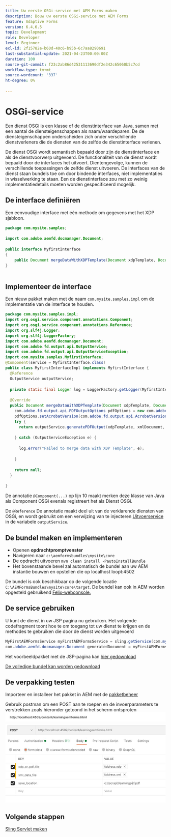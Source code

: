 ```yaml
---
title: Uw eerste OSGi-service met AEM Forms maken
description: Bouw uw eerste OSGi-service met AEM Forms
feature: Adaptive Forms
version: 6.4,6.5
topic: Development
role: Developer
level: Beginner
exl-id: 2f15782e-b60d-40c6-b95b-6c7aa8290691
last-substantial-update: 2021-04-23T00:00:00Z
duration: 100
source-git-commit: f23c2ab86d42531113690df2e342c65060b5c7cd
workflow-type: tm+mt
source-wordcount: '337'
ht-degree: 0%

---
```


# OSGi-service

Een dienst OSGi is een klasse of de dienstinterface van Java, samen met een aantal de diensteigenschappen als naam/waardeparen. De de diensteigenschappen onderscheiden zich onder verschillende dienstverleners die de diensten van de zelfde de dienstinterface verlenen.

De dienst OSGi wordt semantisch bepaald door zijn de dienstinterface en als de dienstvoorwerp uitgevoerd. De functionaliteit van de dienst wordt bepaald door de interfaces het uitvoert. Dientengevolge, kunnen de verschillende toepassingen de zelfde dienst uitvoeren. De interfaces van de dienst staan bundels toe om door bindende interfaces, niet implementaties in wisselwerking te staan. Een de dienstinterface zou met zo weinig implementatiedetails moeten worden gespecificeerd mogelijk.

## De interface definiëren

Een eenvoudige interface met één methode om gegevens met het <span class="x x-first x-last">XDP</span> sjabloon.

```java
package com.mysite.samples;

import com.adobe.aemfd.docmanager.Document;

public interface MyfirstInterface
{
    public Document mergeDataWithXDPTemplate(Document xdpTemplate, Document xmlDocument);
}
 
```

## Implementeer de interface

Een nieuw pakket maken met de naam `com.mysite.samples.impl` om de implementatie van de interface te houden.

```java
package com.mysite.samples.impl;
import org.osgi.service.component.annotations.Component;
import org.osgi.service.component.annotations.Reference;
import org.slf4j.Logger;
import org.slf4j.LoggerFactory;
import com.adobe.aemfd.docmanager.Document;
import com.adobe.fd.output.api.OutputService;
import com.adobe.fd.output.api.OutputServiceException;
import com.mysite.samples.MyfirstInterface;
@Component(service = MyfirstInterface.class)
public class MyfirstInterfaceImpl implements MyfirstInterface {
  @Reference
  OutputService outputService;

  private static final Logger log = LoggerFactory.getLogger(MyfirstInterfaceImpl.class);

  @Override
  public Document mergeDataWithXDPTemplate(Document xdpTemplate, Document xmlDocument) {
    com.adobe.fd.output.api.PDFOutputOptions pdfOptions = new com.adobe.fd.output.api.PDFOutputOptions();
    pdfOptions.setAcrobatVersion(com.adobe.fd.output.api.AcrobatVersion.Acrobat_11);
    try {
      return outputService.generatePDFOutput(xdpTemplate, xmlDocument, pdfOptions);

    } catch (OutputServiceException e) {

      log.error("Failed to merge data with XDP Template", e);

    }

    return null;
  }

}
```

De annotatie `@Component(...)` op lijn 10 maakt merken deze klasse van Java als Component OSGi evenals registreert het als Dienst OSGi.

De `@Reference` De annotatie maakt deel uit van de verklarende diensten van OSGi, en wordt gebruikt om een verwijzing van te injecteren [Uitvoerservice](https://helpx.adobe.com/experience-manager/6-5/forms/javadocs/index.html?com/adobe/fd/output/api/OutputService.html) in de variabele `outputService`.


## De bundel maken en implementeren

* Openen **opdrachtpromptvenster**
* Navigeren naar `c:\aemformsbundles\mysite\core`
* De opdracht uitvoeren `mvn clean install -PautoInstallBundle`
* Het bovenstaande bevel zal automatisch de bundel aan uw AEM instantie bouwen en opstellen die op localhost loopt:4502

De bundel is ook beschikbaar op de volgende locatie `C:\AEMFormsBundles\mysite\core\target`. De bundel kan ook in AEM worden opgesteld gebruikend [Felix-webconsole.](http://localhost:4502/system/console/bundles)

## De service gebruiken

U kunt de dienst in uw JSP pagina nu gebruiken. Het volgende codefragment toont hoe te om toegang tot uw dienst te krijgen en de methodes te gebruiken die door de dienst worden uitgevoerd

```java
MyFirstAEMFormsService myFirstAEMFormsService = sling.getService(com.mysite.samples.MyFirstAEMFormsService.class);
com.adobe.aemfd.docmanager.Document generatedDocument = myFirstAEMFormsService.mergeDataWithXDPTemplate(xdp_or_pdf_template,xmlDocument);
```

Het voorbeeldpakket met de JSP-pagina kan [hier gedownload](assets/learning_aem_forms.zip)

[De volledige bundel kan worden gedownload](assets/mysite.core-1.0.0-SNAPSHOT.jar)

## De verpakking testen

Importeer en installeer het pakket in AEM met de [pakketbeheer](http://localhost:4502/crx/packmgr/index.jsp)

Gebruik postman om een POST aan te roepen en de invoerparameters te verstrekken zoals hieronder getoond in het scherm ontsproten
![postbode](assets/test-service-postman.JPG)

## Volgende stappen

[Sling Servlet maken](./create-servlet.md)

